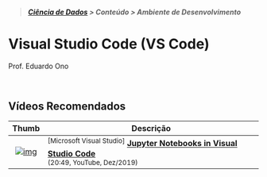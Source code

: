 > <h5><a href="https://github.com/eduardo-ono/Ciencia-de-Dados">Ciência de Dados</a> > Conteúdo > Ambiente de Desenvolvimento</h5>

# Visual Studio Code (VS Code)

Prof. Eduardo Ono

<br>

## Vídeos Recomendados

| Thumb | Descrição |
| :-: | --- |
| [![img](https://img.youtube.com/vi/FSdIoJdSnig/default.jpg)](https://www.youtube.com/watch?v=FSdIoJdSnig) | <sup>[Microsoft Visual Studio]</sup> [__Jupyter Notebooks in Visual Studio Code__](https://www.youtube.com/watch?v=FSdIoJdSnig)<br> <sub>(20:49, YouTube, Dez/2019)</sub>

<br>
